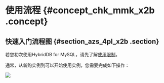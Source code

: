 # 使用流程 {#concept_chk_mmk_x2b .concept}

## 快速入门流程图 {#section_azs_4pl_x2b .section}

若您初次使用HybridDB for MySQL，请先了解[使用限制](cn.zh-CN//使用限制.md#)。

通常，从新购实例到可以开始使用实例，您需要完成如下操作：

![](http://static-aliyun-doc.oss-cn-hangzhou.aliyuncs.com/assets/img/18482/153611839310134_zh-CN.png)

